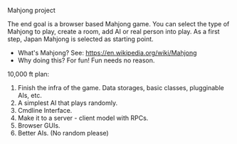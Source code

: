 Mahjong project

The end goal is a browser based Mahjong game. You can select the type of Mahjong to play, create a room, add AI or real person into play. As a first step, Japan Mahjong is selected as starting point.
* What's Mahjong? See: https://en.wikipedia.org/wiki/Mahjong
* Why doing this? For fun! Fun needs no reason.

10,000 ft plan:
1. Finish the infra of the game. Data storages, basic classes, plugginable AIs, etc.
2. A simplest AI that plays randomly.
3. Cmdline Interface.
4. Make it to a server - client model with RPCs.
5. Browser GUIs.
6. Better AIs. (No random please)
